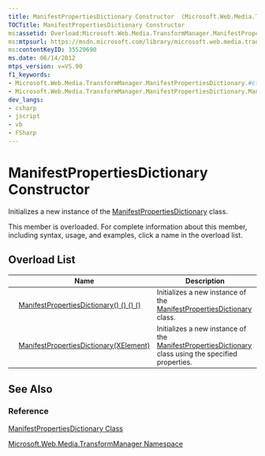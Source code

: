 ```yaml
---
title: ManifestPropertiesDictionary Constructor  (Microsoft.Web.Media.TransformManager)
TOCTitle: ManifestPropertiesDictionary Constructor
ms:assetid: Overload:Microsoft.Web.Media.TransformManager.ManifestPropertiesDictionary.#ctor
ms:mtpsurl: https://msdn.microsoft.com/library/microsoft.web.media.transformmanager.manifestpropertiesdictionary.manifestpropertiesdictionary(v=VS.90)
ms:contentKeyID: 35520690
ms.date: 06/14/2012
mtps_version: v=VS.90
f1_keywords:
- Microsoft.Web.Media.TransformManager.ManifestPropertiesDictionary.#ctor
- Microsoft.Web.Media.TransformManager.ManifestPropertiesDictionary.ManifestPropertiesDictionary
dev_langs:
- csharp
- jscript
- vb
- FSharp
---
```


# ManifestPropertiesDictionary Constructor

Initializes a new instance of the [ManifestPropertiesDictionary](manifestpropertiesdictionary-class-microsoft-web-media-transformmanager.md) class.

This member is overloaded. For complete information about this member, including syntax, usage, and examples, click a name in the overload list.

## Overload List

||Name|Description|
|--- |--- |--- |
|![Public method](images/Hh125771.pubmethod(en-us,VS.90).gif "Public method")|[ManifestPropertiesDictionary() () () ()](manifestpropertiesdictionary-constructor-microsoft-web-media-transformmanager_1.md)|Initializes a new instance of the [ManifestPropertiesDictionary](manifestpropertiesdictionary-class-microsoft-web-media-transformmanager.md) class.|
|![Public method](images/Hh125771.pubmethod(en-us,VS.90).gif "Public method")|[ManifestPropertiesDictionary(XElement)](manifestpropertiesdictionary-constructor-xelement-microsoft-web-media-transformmanager.md)|Initializes a new instance of the [ManifestPropertiesDictionary](manifestpropertiesdictionary-class-microsoft-web-media-transformmanager.md) class using the specified properties.|

## See Also

### Reference

[ManifestPropertiesDictionary Class](manifestpropertiesdictionary-class-microsoft-web-media-transformmanager.md)

[Microsoft.Web.Media.TransformManager Namespace](microsoft-web-media-transformmanager-namespace.md)

